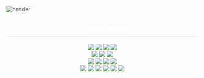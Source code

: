![header](https://capsule-render.vercel.app/api?type=waving&color=89DAFF&height=200&text=ChoiJieun)

<div align= "center">
    <h2 style="border-bottom: 1px solid #d8dee4; color: white;"> 🛠️ Tech Stacks </h2> 
    <div style="margin: 0 auto; text-align: center;" align= "center"> 
          <img src="https://img.shields.io/badge/JAVA-EEABA4?style=for-the-badge&logo=Java&logoColor=white">
          <img src="https://img.shields.io/badge/C-A8B9CC?style=for-the-badge&logo=C&logoColor=white">
          <img src="https://img.shields.io/badge/python-3776AB?style=for-the-badge&logo=python&logoColor=white">
          <img src="https://img.shields.io/badge/spring-6DB33F?style=for-the-badge&logo=Spring&logoColor=white">
          <br/><img src="https://img.shields.io/badge/HTML5-E34F26?style=for-the-badge&logo=HTML5&logoColor=white">
          <img src="https://img.shields.io/badge/CSS3-1572B6?style=for-the-badge&logo=CSS3&logoColor=white">
          <img src="https://img.shields.io/badge/Javascript-F7DF1E?style=for-the-badge&logo=Javascript&logoColor=white">
        <br/>
          <img src="https://img.shields.io/badge/jquery-0769AD?style=for-the-badge&logo=jquery&logoColor=white">
          <img src="https://img.shields.io/badge/mysql-4479A1?style=for-the-badge&logo=mysql&logoColor=white">
          <img src="https://img.shields.io/badge/oracle-F80000?style=for-the-badge&logo=oracle&logoColor=white">
          <img src="https://img.shields.io/badge/aws-232F3E?style=for-the-badge&logo=amazonwebservices&logoColor=white">
        <br/>
            <img src="https://img.shields.io/badge/tomcat-F8DC75?style=for-the-badge&logo=apachetomcat&logoColor=white">
            <img src="https://img.shields.io/badge/flask-000000?style=for-the-badge&logo=flask&logoColor=white">
            <img src="https://img.shields.io/badge/android-34A853?style=for-the-badge&logo=android&logoColor=white">
            <img src="https://img.shields.io/badge/kotlin-7F52FF?style=for-the-badge&logo=kotlin&logoColor=white">
            <img src="https://img.shields.io/badge/bootstrap-7952B3?style=for-the-badge&logo=bootstrap&logoColor=white">
            <img src="https://img.shields.io/badge/springboot-6DB33F?style=for-the-badge&logo=springboot&logoColor=white">
          </div>
    </div>
</div> 